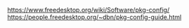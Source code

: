 https://www.freedesktop.org/wiki/Software/pkg-config/
https://people.freedesktop.org/~dbn/pkg-config-guide.html

